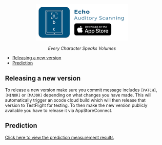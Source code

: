 <p align="center">
  <a href="https://apps.apple.com/gb/app/echo-auditory-scanning/id6451412975">
    <img src="https://raw.githubusercontent.com/AceCentre/Echo/main/readme-header.png" alt="Echo Logo and Download App Icon" width="300" />
  </a>
</p>
<p align="center"><i>Every Character Speaks Volumes</i></p>

- [Releasing a new version](#releasing-a-new-version)
- [Prediction](#prediction)

## Releasing a new version

To release a new version make sure you commit message includes `[PATCH]`, `[MINOR]` or `[MAJOR]` depending on what changes you have made. This will automatically trigger an xcode cloud build which will then release that version to TestFlight for testing. To then make the new version publicly available you have to release it via AppStoreConnect.

## Prediction

[Click here to view the prediction measurement results](./PREDICTION.md)
